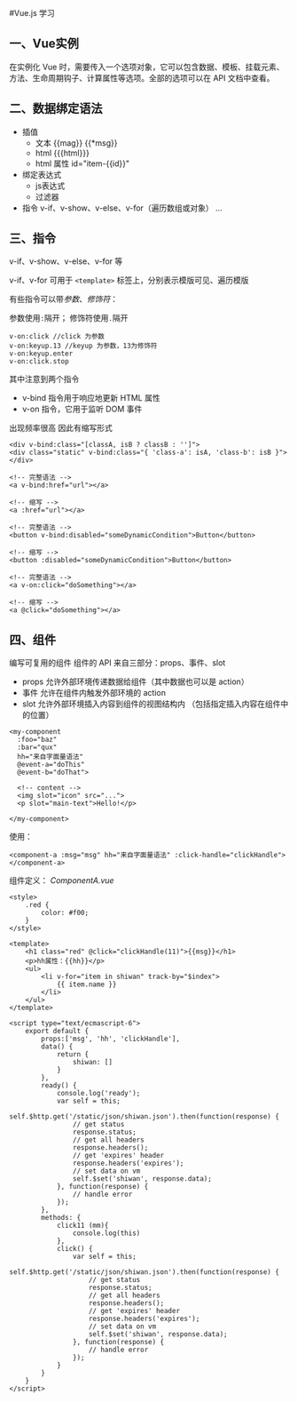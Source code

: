 #Vue.js 学习

## 一、Vue实例

在实例化 Vue 时，需要传入一个选项对象，它可以包含数据、模板、挂载元素、方法、生命周期钩子、计算属性等选项。全部的选项可以在 API 文档中查看。

## 二、数据绑定语法

- 插值 
  - 文本 {{mag}}  {{*msg}}
  - html {{{html}}}
  - html 属性 id="item-{{id}}"
- 绑定表达式
  - js表达式
  - 过滤器
- 指令 v-if、v-show、v-else、v-for（遍历数组或对象） ...

## 三、指令

v-if、v-show、v-else、v-for 等

v-if、v-for 可用于 `<template>` 标签上，分别表示模版可见、遍历模版

有些指令可以带*参数*、*修饰符*：

参数使用`:`隔开；
修饰符使用`.`隔开
```
v-on:click //click 为参数
v-on:keyup.13 //keyup 为参数，13为修饰符
v-on:keyup.enter 
v-on:click.stop 
```

其中注意到两个指令
- v-bind 指令用于响应地更新 HTML 属性
- v-on 指令，它用于监听 DOM 事件

出现频率很高 因此有缩写形式

```
<div v-bind:class="[classA, isB ? classB : '']">
<div class="static" v-bind:class="{ 'class-a': isA, 'class-b': isB }"></div>

<!-- 完整语法 -->
<a v-bind:href="url"></a>

<!-- 缩写 -->
<a :href="url"></a>

<!-- 完整语法 -->
<button v-bind:disabled="someDynamicCondition">Button</button>

<!-- 缩写 -->
<button :disabled="someDynamicCondition">Button</button>
```

```
<!-- 完整语法 -->
<a v-on:click="doSomething"></a>

<!-- 缩写 -->
<a @click="doSomething"></a>
```

## 四、组件

编写可复用的组件
组件的 API 来自三部分：props、事件、slot

- props 允许外部环境传递数据给组件（其中数据也可以是 action）
- 事件 允许在组件内触发外部环境的 action
- slot 允许外部环境插入内容到组件的视图结构内 （包括指定插入内容在组件中的位置）

```
<my-component
  :foo="baz"
  :bar="qux"
  hh="来自字面量语法"
  @event-a="doThis"
  @event-b="doThat">
  
  <!-- content -->
  <img slot="icon" src="...">
  <p slot="main-text">Hello!</p>
  
</my-component>
```

使用：
```
<component-a :msg="msg" hh="来自字面量语法" :click-handle="clickHandle"></component-a>
```
组件定义：
*ComponentA.vue*
```
<style>
    .red {
        color: #f00;
    }
</style>

<template>
    <h1 class="red" @click="clickHandle(11)">{{msg}}</h1>
    <p>hh属性：{{hh}}</p>
    <ul>
        <li v-for="item in shiwan" track-by="$index">
            {{ item.name }}
        </li>
    </ul>
</template>

<script type="text/ecmascript-6">
    export default {
        props:['msg', 'hh', 'clickHandle'],
        data() {
            return {
                shiwan: []
            }
        },
        ready() {
            console.log('ready');
            var self = this;
            self.$http.get('/static/json/shiwan.json').then(function(response) {
                // get status
                response.status;
                // get all headers
                response.headers();
                // get 'expires' header
                response.headers('expires');
                // set data on vm
                self.$set('shiwan', response.data);
            }, function(response) {
                // handle error
            });
        },
        methods: {
            click11 (mm){
                console.log(this)
            },
            click() {
                var self = this;
                self.$http.get('/static/json/shiwan.json').then(function(response) {
                    // get status
                    response.status;
                    // get all headers
                    response.headers();
                    // get 'expires' header
                    response.headers('expires');
                    // set data on vm
                    self.$set('shiwan', response.data);
                }, function(response) {
                    // handle error
                });
            }
        }
    }
</script>
```